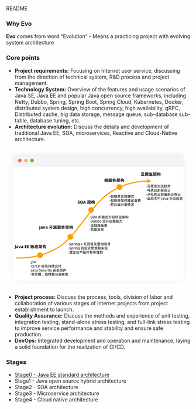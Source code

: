 README



### Why Evo

**Evo** comes from  word “Evolution”  - Means a practicing project with evolving system architecture



### Core points

- **Project requirements:** Focusing on Internet user service, discussing from the direction of technical system, R&D process and project management.
- **Technology System:** Overview of the features and usage scenarios of Java SE, Java EE and popular Java open source frameworks, including Netty, Dubbo, Spring, Spring Boot, Spring Cloud, Kubernetes, Docker, distributed system design, high concurrency, high availability, gRPC, Distributed cache, big data storage, message queue, sub-database sub-table, database tuning, etc.
- **Architecture evolution:** Discuss the details and development of traditional Java EE, SOA, microservices, Reactive and Cloud-Native architecture.

![img](.\resource\project-1.62bfa416.png)

- **Project process:** Discuss the process, tools, division of labor and collaboration of various stages of Internet projects from project establishment to launch.
- **Quality Assurance:** Discuss the methods and experience of unit testing, integration testing, stand-alone stress testing, and full-link stress testing to improve service performance and stability and ensure safe production.
- **DevOps:** Integrated development and operation and maintenance, laying a solid foundation for the realization of CI/CD.

### Stages

- [Stage0 - Java EE standard architecture](https://github.com/qxf-Carl/Evo/stage-0/Stage0.md)
- Stage1 - Java open source hybrid architecture
- Stage2 - SOA architecture
- Stage3 - Microservice architecture
- Stage4 - Cloud native architecture